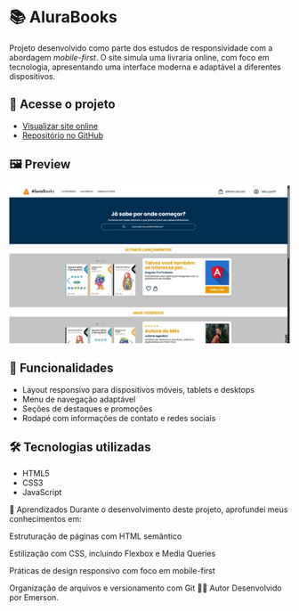 # 📚 AluraBooks

Projeto desenvolvido como parte dos estudos de responsividade com a abordagem *mobile-first*. O site simula uma livraria online, com foco em tecnologia, apresentando uma interface moderna e adaptável a diferentes dispositivos.

## 🔗 Acesse o projeto

- [Visualizar site online](https://emersondz.github.io/Alurabook/)
- [Repositório no GitHub](https://github.com/emersondz/Alurabook)

## 🖼️ Preview

![Preview do AluraBooks](./assets/preview.png.jpeg)

## 🚀 Funcionalidades

- Layout responsivo para dispositivos móveis, tablets e desktops
- Menu de navegação adaptável
- Seções de destaques e promoções
- Rodapé com informações de contato e redes sociais

## 🛠 Tecnologias utilizadas

- HTML5
- CSS3
- JavaScript

🧠 Aprendizados
Durante o desenvolvimento deste projeto, aprofundei meus conhecimentos em:

Estruturação de páginas com HTML semântico

Estilização com CSS, incluindo Flexbox e Media Queries

Práticas de design responsivo com foco em mobile-first

Organização de arquivos e versionamento com Git
👨‍💻 Autor
Desenvolvido por Emerson.
